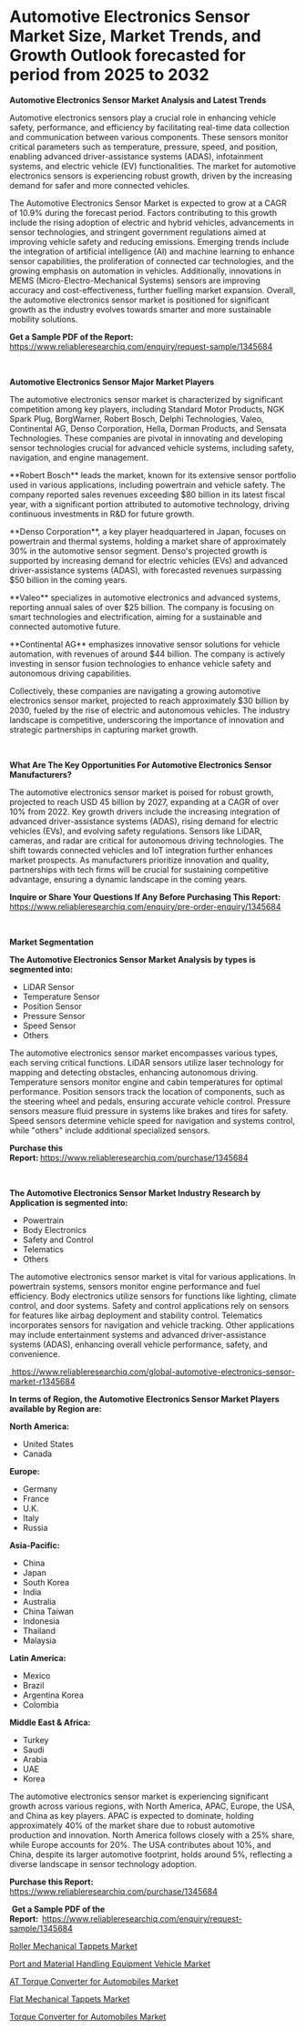 <p><h1>Automotive Electronics Sensor Market Size, Market Trends, and Growth Outlook forecasted for period from 2025 to 2032</h1></p><p><strong>Automotive Electronics Sensor Market Analysis and Latest Trends</strong></p>
<p><p>Automotive electronics sensors play a crucial role in enhancing vehicle safety, performance, and efficiency by facilitating real-time data collection and communication between various components. These sensors monitor critical parameters such as temperature, pressure, speed, and position, enabling advanced driver-assistance systems (ADAS), infotainment systems, and electric vehicle (EV) functionalities. The market for automotive electronics sensors is experiencing robust growth, driven by the increasing demand for safer and more connected vehicles.</p><p>The Automotive Electronics Sensor Market is expected to grow at a CAGR of 10.9% during the forecast period. Factors contributing to this growth include the rising adoption of electric and hybrid vehicles, advancements in sensor technologies, and stringent government regulations aimed at improving vehicle safety and reducing emissions. Emerging trends include the integration of artificial intelligence (AI) and machine learning to enhance sensor capabilities, the proliferation of connected car technologies, and the growing emphasis on automation in vehicles. Additionally, innovations in MEMS (Micro-Electro-Mechanical Systems) sensors are improving accuracy and cost-effectiveness, further fuelling market expansion. Overall, the automotive electronics sensor market is positioned for significant growth as the industry evolves towards smarter and more sustainable mobility solutions.</p></p>
<p><strong>Get a Sample PDF of the Report:&nbsp;</strong> <a href="https://www.reliableresearchiq.com/enquiry/request-sample/1345684?utm_campaign=1170&utm_medium=2&utm_source=Github&utm_content=ia&utm_term=30032025&utm_id=automotive-electronics-sensor">https://www.reliableresearchiq.com/enquiry/request-sample/1345684</a></p>
<p>&nbsp;</p>
<p><strong>Automotive Electronics Sensor Major Market Players</strong></p>
<p><p>The automotive electronics sensor market is characterized by significant competition among key players, including Standard Motor Products, NGK Spark Plug, BorgWarner, Robert Bosch, Delphi Technologies, Valeo, Continental AG, Denso Corporation, Hella, Dorman Products, and Sensata Technologies. These companies are pivotal in innovating and developing sensor technologies crucial for advanced vehicle systems, including safety, navigation, and engine management.</p><p>**Robert Bosch** leads the market, known for its extensive sensor portfolio used in various applications, including powertrain and vehicle safety. The company reported sales revenues exceeding $80 billion in its latest fiscal year, with a significant portion attributed to automotive technology, driving continuous investments in R&D for future growth.</p><p>**Denso Corporation**, a key player headquartered in Japan, focuses on powertrain and thermal systems, holding a market share of approximately 30% in the automotive sensor segment. Denso's projected growth is supported by increasing demand for electric vehicles (EVs) and advanced driver-assistance systems (ADAS), with forecasted revenues surpassing $50 billion in the coming years.</p><p>**Valeo** specializes in automotive electronics and advanced systems, reporting annual sales of over $25 billion. The company is focusing on smart technologies and electrification, aiming for a sustainable and connected automotive future.</p><p>**Continental AG** emphasizes innovative sensor solutions for vehicle automation, with revenues of around $44 billion. The company is actively investing in sensor fusion technologies to enhance vehicle safety and autonomous driving capabilities.</p><p>Collectively, these companies are navigating a growing automotive electronics sensor market, projected to reach approximately $30 billion by 2030, fueled by the rise of electric and autonomous vehicles. The industry landscape is competitive, underscoring the importance of innovation and strategic partnerships in capturing market growth.</p></p>
<p>&nbsp;</p>
<p><strong>What Are The Key Opportunities For Automotive Electronics Sensor Manufacturers?</strong></p>
<p><p>The automotive electronics sensor market is poised for robust growth, projected to reach USD 45 billion by 2027, expanding at a CAGR of over 10% from 2022. Key growth drivers include the increasing integration of advanced driver-assistance systems (ADAS), rising demand for electric vehicles (EVs), and evolving safety regulations. Sensors like LiDAR, cameras, and radar are critical for autonomous driving technologies. The shift towards connected vehicles and IoT integration further enhances market prospects. As manufacturers prioritize innovation and quality, partnerships with tech firms will be crucial for sustaining competitive advantage, ensuring a dynamic landscape in the coming years.</p></p>
<p><strong>Inquire or Share Your Questions If Any Before Purchasing This Report:</strong> <a href="https://www.reliableresearchiq.com/enquiry/pre-order-enquiry/1345684?utm_campaign=1170&utm_medium=2&utm_source=Github&utm_content=ia&utm_term=30032025&utm_id=automotive-electronics-sensor">https://www.reliableresearchiq.com/enquiry/pre-order-enquiry/1345684</a></p>
<p>&nbsp;</p>
<p><strong>Market Segmentation</strong></p>
<p><strong>The Automotive Electronics Sensor Market Analysis by types is segmented into:</strong></p>
<p><ul><li>LiDAR Sensor</li><li>Temperature Sensor</li><li>Position Sensor</li><li>Pressure Sensor</li><li>Speed Sensor</li><li>Others</li></ul></p>
<p><p>The automotive electronics sensor market encompasses various types, each serving critical functions. LiDAR sensors utilize laser technology for mapping and detecting obstacles, enhancing autonomous driving. Temperature sensors monitor engine and cabin temperatures for optimal performance. Position sensors track the location of components, such as the steering wheel and pedals, ensuring accurate vehicle control. Pressure sensors measure fluid pressure in systems like brakes and tires for safety. Speed sensors determine vehicle speed for navigation and systems control, while "others" include additional specialized sensors.</p></p>
<p><strong>Purchase this Report:&nbsp;</strong><a href="https://www.reliableresearchiq.com/purchase/1345684?utm_campaign=1170&utm_medium=2&utm_source=Github&utm_content=ia&utm_term=30032025&utm_id=automotive-electronics-sensor">https://www.reliableresearchiq.com/purchase/1345684</a></p>
<p>&nbsp;</p>
<p><strong>The Automotive Electronics Sensor Market Industry Research by Application is segmented into:</strong></p>
<p><ul><li>Powertrain</li><li>Body Electronics</li><li>Safety and Control</li><li>Telematics</li><li>Others</li></ul></p>
<p><p>The automotive electronics sensor market is vital for various applications. In powertrain systems, sensors monitor engine performance and fuel efficiency. Body electronics utilize sensors for functions like lighting, climate control, and door systems. Safety and control applications rely on sensors for features like airbag deployment and stability control. Telematics incorporates sensors for navigation and vehicle tracking. Other applications may include entertainment systems and advanced driver-assistance systems (ADAS), enhancing overall vehicle performance, safety, and convenience.</p></p>
<p><a href="https://www.reliableresearchiq.com/global-automotive-electronics-sensor-market-r1345684?utm_campaign=1170&utm_medium=2&utm_source=Github&utm_content=ia&utm_term=30032025&utm_id=automotive-electronics-sensor">&nbsp;https://www.reliableresearchiq.com/global-automotive-electronics-sensor-market-r1345684</a></p>
<p><strong>In terms of Region, the Automotive Electronics Sensor Market Players available by Region are:</strong></p>
<p>
    <p> <strong> North America: </strong>
        <ul>
            <li>United States</li>
            <li>Canada</li>
        </ul>
        </p> 
    <p> <strong> Europe: </strong>
        <ul>
            <li>Germany</li>
            <li>France</li>
            <li>U.K.</li>
            <li>Italy</li>
            <li>Russia</li>
        </ul>
        </p> 
    <p> <strong> Asia-Pacific: </strong>
        <ul>
            <li>China</li>
            <li>Japan</li>
            <li>South Korea</li>
            <li>India</li>
            <li>Australia</li>
            <li>China Taiwan</li>
            <li>Indonesia</li>
            <li>Thailand</li>
            <li>Malaysia</li>
        </ul>
        </p> 
    <p> <strong> Latin America: </strong>
        <ul>
            <li>Mexico</li>
            <li>Brazil</li>
            <li>Argentina Korea</li>
            <li>Colombia</li>
        </ul>
        </p> 
    <p> <strong> Middle East & Africa: </strong>
        <ul>
            <li>Turkey</li>
            <li>Saudi</li>
            <li>Arabia</li>
            <li>UAE</li>
            <li>Korea</li>
        </ul>
    </p>
    </p>
<p><p>The automotive electronics sensor market is experiencing significant growth across various regions, with North America, APAC, Europe, the USA, and China as key players. APAC is expected to dominate, holding approximately 40% of the market share due to robust automotive production and innovation. North America follows closely with a 25% share, while Europe accounts for 20%. The USA contributes about 10%, and China, despite its larger automotive footprint, holds around 5%, reflecting a diverse landscape in sensor technology adoption.</p></p>
<p><strong>Purchase this Report: </strong><a href="https://www.reliableresearchiq.com/purchase/1345684?utm_campaign=1170&utm_medium=2&utm_source=Github&utm_content=ia&utm_term=30032025&utm_id=automotive-electronics-sensor">https://www.reliableresearchiq.com/purchase/1345684</a></p>
<p>&nbsp;<strong>Get a Sample PDF of the Report:&nbsp;&nbsp;</strong><a href="https://www.reliableresearchiq.com/enquiry/request-sample/1345684?utm_campaign=1170&utm_medium=2&utm_source=Github&utm_content=ia&utm_term=30032025&utm_id=automotive-electronics-sensor">https://www.reliableresearchiq.com/enquiry/request-sample/1345684</a></p>
<p><strong></strong></p>
<p><p><a href="https://github.com/kimomeifbnu26/Market-Research-Report-List-1/blob/main/roller-mechanical-tappets-market.md?utm_campaign=1170&utm_medium=2&utm_source=Github&utm_content=ia&utm_term=30032025&utm_id=automotive-electronics-sensor">Roller Mechanical Tappets Market</a></p><p><a href="https://github.com/forttgoddym7/Market-Research-Report-List-1/blob/main/port-and-material-handling-equipment-vehicle-market.md?utm_campaign=1170&utm_medium=2&utm_source=Github&utm_content=ia&utm_term=30032025&utm_id=automotive-electronics-sensor">Port and Material Handling Equipment Vehicle Market</a></p><p><a href="https://github.com/duskodazzi34/Market-Research-Report-List-1/blob/main/at-torque-converter-for-automobiles-market.md?utm_campaign=1170&utm_medium=2&utm_source=Github&utm_content=ia&utm_term=30032025&utm_id=automotive-electronics-sensor">AT Torque Converter for Automobiles Market</a></p><p><a href="https://github.com/daddskokenk4/Market-Research-Report-List-1/blob/main/flat-mechanical-tappets-market.md?utm_campaign=1170&utm_medium=2&utm_source=Github&utm_content=ia&utm_term=30032025&utm_id=automotive-electronics-sensor">Flat Mechanical Tappets Market</a></p><p><a href="https://github.com/kabotcaddoub/Market-Research-Report-List-1/blob/main/torque-converter-for-automobiles-market.md?utm_campaign=1170&utm_medium=2&utm_source=Github&utm_content=ia&utm_term=30032025&utm_id=automotive-electronics-sensor">Torque Converter for Automobiles Market</a></p></p>